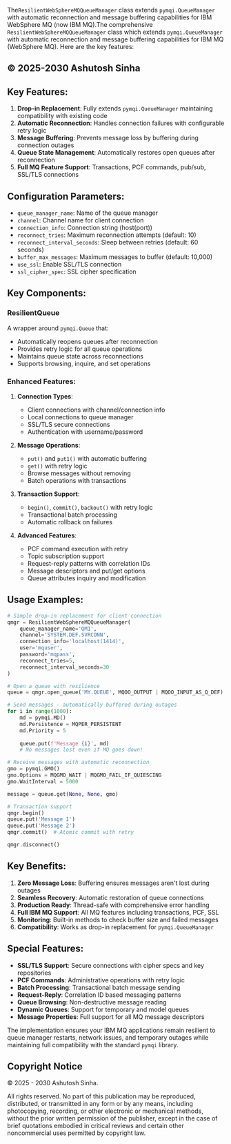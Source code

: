 The`ResilientWebSphereMQQueueManager` class extends `pymqi.QueueManager` with automatic reconnection and message buffering capabilities for IBM WebSphere MQ (now IBM MQ).The comprehensive `ResilientWebSphereMQQueueManager` class which extends `pymqi.QueueManager` with automatic reconnection and message buffering capabilities for IBM MQ (WebSphere MQ). Here are the key features:

## © 2025-2030 Ashutosh Sinha


## Key Features:

1. **Drop-in Replacement**: Fully extends `pymqi.QueueManager` maintaining compatibility with existing code
2. **Automatic Reconnection**: Handles connection failures with configurable retry logic
3. **Message Buffering**: Prevents message loss by buffering during connection outages
4. **Queue State Management**: Automatically restores open queues after reconnection
5. **Full MQ Feature Support**: Transactions, PCF commands, pub/sub, SSL/TLS connections

## Configuration Parameters:

- `queue_manager_name`: Name of the queue manager
- `channel`: Channel name for client connection
- `connection_info`: Connection string (host(port))
- `reconnect_tries`: Maximum reconnection attempts (default: 10)
- `reconnect_interval_seconds`: Sleep between retries (default: 60 seconds)
- `buffer_max_messages`: Maximum messages to buffer (default: 10,000)
- `use_ssl`: Enable SSL/TLS connection
- `ssl_cipher_spec`: SSL cipher specification

## Key Components:

### ResilientQueue
A wrapper around `pymqi.Queue` that:
- Automatically reopens queues after reconnection
- Provides retry logic for all queue operations
- Maintains queue state across reconnections
- Supports browsing, inquire, and set operations

### Enhanced Features:

1. **Connection Types**:
   - Client connections with channel/connection info
   - Local connections to queue manager
   - SSL/TLS secure connections
   - Authentication with username/password

2. **Message Operations**:
   - `put()` and `put1()` with automatic buffering
   - `get()` with retry logic
   - Browse messages without removing
   - Batch operations with transactions

3. **Transaction Support**:
   - `begin()`, `commit()`, `backout()` with retry logic
   - Transactional batch processing
   - Automatic rollback on failures

4. **Advanced Features**:
   - PCF command execution with retry
   - Topic subscription support
   - Request-reply patterns with correlation IDs
   - Message descriptors and put/get options
   - Queue attributes inquiry and modification

## Usage Examples:

```python
# Simple drop-in replacement for client connection
qmgr = ResilientWebSphereMQQueueManager(
    queue_manager_name='QM1',
    channel='SYSTEM.DEF.SVRCONN',
    connection_info='localhost(1414)',
    user='mquser',
    password='mqpass',
    reconnect_tries=5,
    reconnect_interval_seconds=30
)

# Open a queue with resilience
queue = qmgr.open_queue('MY.QUEUE', MQOO_OUTPUT | MQOO_INPUT_AS_Q_DEF)

# Send messages - automatically buffered during outages
for i in range(1000):
    md = pymqi.MD()
    md.Persistence = MQPER_PERSISTENT
    md.Priority = 5
    
    queue.put(f'Message {i}', md)
    # No messages lost even if MQ goes down!

# Receive messages with automatic reconnection
gmo = pymqi.GMO()
gmo.Options = MQGMO_WAIT | MQGMO_FAIL_IF_QUIESCING
gmo.WaitInterval = 5000

message = queue.get(None, None, gmo)

# Transaction support
qmgr.begin()
queue.put('Message 1')
queue.put('Message 2')
qmgr.commit()  # Atomic commit with retry

qmgr.disconnect()
```

## Key Benefits:

1. **Zero Message Loss**: Buffering ensures messages aren't lost during outages
2. **Seamless Recovery**: Automatic restoration of queue connections
3. **Production Ready**: Thread-safe with comprehensive error handling
4. **Full IBM MQ Support**: All MQ features including transactions, PCF, SSL
5. **Monitoring**: Built-in methods to check buffer size and failed messages
6. **Compatibility**: Works as drop-in replacement for `pymqi.QueueManager`

## Special Features:

- **SSL/TLS Support**: Secure connections with cipher specs and key repositories
- **PCF Commands**: Administrative operations with retry logic
- **Batch Processing**: Transactional batch message sending
- **Request-Reply**: Correlation ID based messaging patterns
- **Queue Browsing**: Non-destructive message reading
- **Dynamic Queues**: Support for temporary and model queues
- **Message Properties**: Full support for all MQ message descriptors

The implementation ensures your IBM MQ applications remain resilient to queue manager restarts, network issues, and temporary outages while maintaining full compatibility with the standard `pymqi` library.



## Copyright Notice

© 2025 - 2030 Ashutosh Sinha.

All rights reserved. No part of this publication may be reproduced, distributed, or transmitted in any form or by any means, including photocopying, recording, or other electronic or mechanical methods, without the prior written permission of the publisher, except in the case of brief quotations embodied in critical reviews and certain other noncommercial uses permitted by copyright law.
